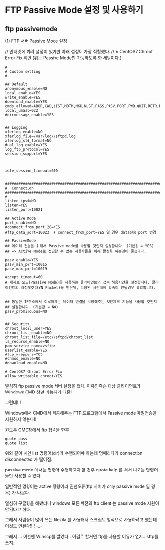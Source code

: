 # FTP Passive Mode 설정 및 사용하기

## ftp passivemode

(1) FTP 서버 Passive Mode 설정


// 인터넷에 여려 설정이 있지만 아래 설정이 가장 적합했다.
// ※ CentOS7 Chroot Error Fix 확인 (위는 Passive Mode만 가능하도록 한 세팅이다.)


~~~
#
# Custom setting
#

## Default
anonymous_enable=NO
local_enable=YES
write_enable=YES
download_enable=YES
cmds_allowed=ABOR,CWD,LIST,MDTM,MKD,NLST,PASS,PASV,PORT,PWD,QUIT,RETR,RMD,RNFR,RNTO,SITE,SIZE,STOR,TYPE,USER,ACCT,APPE,CDUP,HELP,MODE,NOOP,REIN,STAT,STOU,STRU,SYST
local_umask=022
#dirmessage_enable=YES


## Logging
xferlog_enable=NO
xferlog_file=/var/log/vsftpd.log
xferlog_std_format=NO
dual_log_enable=YES
log_ftp_protocol=YES
session_support=YES



idle_session_timeout=600


#################################################################################
#  Connection 
#################################################################################
#
listen_ipv6=NO
listen=YES
listen_port=10021

## Active Mode
port_enable=NO
#connect_from_port_20=YES
#ftp_data_port=10023  # connect_from_port=YES 일 경우 data전송 port 변경

## PassiveMode
## 데이터 전송을 위해서 Passive mode를 사용할 것인지 설정합니다. (기본값 = YES)
## => Active Mode로 접근할 수 없는 사용자들을 위해 활성화 하는것이 좋습니다.

pasv_enable=YES
pasv_min_port=10015
pasv_max_port=10019

accept_timeout=60
# 패시브 모드(Passive Mode)를 사용하는 클라이언트의 접속 허용시간을 설정합니다. 클라이언트의 요청패킷(SYN Packet)을 받은뒤, 지정된 시간내에 접속이 안될경우 종료합니다.


## 동일한 IP주소에서 이루어지는 데이터 연결을 보장해주는 보안체크 기능을 사용할 것인지
## 설정합니다. (기본값 = NO)
pasv_promiscuous=NO


## Security
chroot_local_user=YES
chroot_list_enable=NO
chroot_list_file=/etc/vsftpd/chroot_list
ls_recurse_enable=NO
pam_service_name=vsftpd
userlist_enable=YES
#tcp_wrappers=YES
#chmod_enable=NO
#download_enable=NO

# CentOS7 Chroot Error Fix
allow_writeable_chroot=YES
~~~




열심히 ftp passive mode 서버 설정을 했다. 이유인즉슨 대상 클라이언트가 Windows CMD 창만 가능하기 때문!

그런데!!!

Windows에서 CMD에서 제공해주는 FTP 프로그램에서 Passive mode 파일전송을 지원하지 않는다!!

윈도우 CMD창에서 ftp 접속을 한후 

~~~
quote pasv
quote list 
~~~

위와 같이 치면 list 명령어(dir)가 수행되어야 하는데 멍때리다가 connection disconnected 가 떨어짐.

passive mode 에서는 명령어 수행하고자 할 경우 quote help 를 쳐서 나오는 명령어들만 사용할 수 있다.

일반적인 명령어는 active 명령어라 권한오류(ftp 서버가 only passive mode 일 경우) 가 나온다.

열심히 구글링을 해봤더니 windows 모든 버전의 ftp client 는 passive mode 지원이 안된다고 한다. 

그래서 사람들이 많이 쓰는 filezila 를 사용해서 스크립트 방식으로 사용하려고 했는데 이것도 안된다!!!! -_-

그래서 ... 이번엔 Winscp를 깔았다.. 이걸로 할거면 ftp를 사용할 이유가 없지.. sftp를 쓰지..
